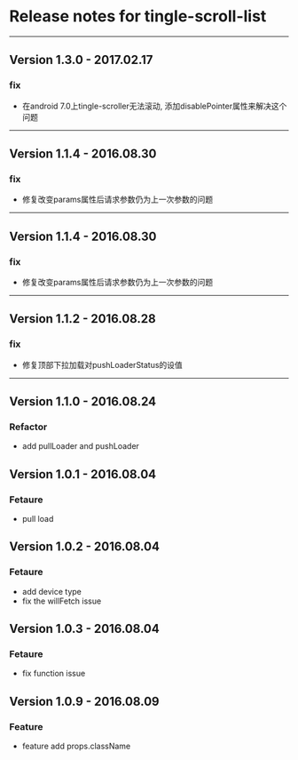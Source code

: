 # Release notes for tingle-scroll-list

---
##  Version 1.3.0 - 2017.02.17

### fix
* 在android 7.0上tingle-scroller无法滚动, 添加disablePointer属性来解决这个问题

---
##  Version 1.1.4 - 2016.08.30

### fix
* 修复改变params属性后请求参数仍为上一次参数的问题

---
##  Version 1.1.4 - 2016.08.30

### fix
* 修复改变params属性后请求参数仍为上一次参数的问题

---
##  Version 1.1.2 - 2016.08.28

### fix
* 修复顶部下拉加载对pushLoaderStatus的设值

---
##  Version 1.1.0 - 2016.08.24

### Refactor
* add pullLoader and pushLoader


##  Version 1.0.1 - 2016.08.04

### Fetaure
* pull load


##  Version 1.0.2 - 2016.08.04

### Fetaure
* add device type
* fix the willFetch issue


##  Version 1.0.3 - 2016.08.04

### Fetaure
* fix function issue


##  Version 1.0.9 - 2016.08.09

### Feature
* feature add props.className
